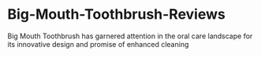 # Big-Mouth-Toothbrush-Reviews
Big Mouth Toothbrush has garnered attention in the oral care landscape for its innovative design and promise of enhanced cleaning
